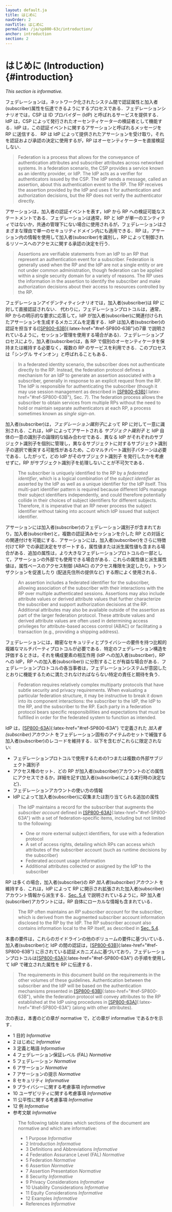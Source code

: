 ```yaml
---
layout: default.ja
title: はじめに
navOrder: 2
navTitle: はじめに
permalink: /ja/sp800-63c/introduction/
anchor: introduction
section: 2
---
```


# はじめに (Introduction) {#introduction}
 
*This section is informative.*

フェデレーションは，ネットワーク化されたシステム間で認証属性と加入者(subscriber)属性を伝達できるようにするプロセスである．フェデレーションシナリオでは，CSP は ID プロバイダー (IdP) と呼ばれるサービスを提供する． IdP は，CSP によって発行されたオーセンティケーターの検証者として機能する．IdP は，この認証イベントに関するアサーションと呼ばれるメッセージを RP に送信する． RP は IdP によって提供されたアサーションを受け取り，それを認証および承認の決定に使用するが，RP はオーセンティケーターを直接検証しない．

> Federation is a process that allows for the conveyance of authentication attributes and subscriber attributes across networked systems. In a federation scenario, the CSP provides a service known as an identity provider, or IdP. The IdP acts as a verifier for authenticators issued by the CSP. The IdP sends a message, called an assertion, about this authentication event to the RP. The RP receives the assertion provided by the IdP and uses it for authentication and authorization decisions, but the RP does not verify the authenticator directly.

アサーションは，加入者の認証イベントを表す，IdP から RP への検証可能なステートメントである．フェデレーションは通常，RP と IdP が単一のエンティティではないか，共通の管理下にない場合に使用されるが，フェデレーションはさまざまな理由で単一のセキュリティドメイン内にも適用できる．RP は，アサーション内の情報を使用して加入者(subscriber)を識別し，RP によって制御されるリソースへのアクセスに関する承認の決定を行う．

> Assertions are verifiable statements from an IdP to an RP that represent an authentication event for a subscriber. Federation is generally used when the RP and the IdP are not a single entity or are not under common administration, though federation can be applied within a single security domain for a variety of reasons. The RP uses the information in the assertion to identify the subscriber and make authorization decisions about their access to resources controlled by the RP.

フェデレーションアイデンティティシナリオでは，加入者(subscriber)は RP に対して直接認証されない． 代わりに，フェデレーションプロトコルは，通常，RP からの明示的な要求に応答して，IdP が加入者(subscriber)に関連付けられたアサーションを生成するメカニズムを定義する．IdP は加入者(subscriber)の認証を担当する([[SP800-63B]](../_sp800-63b/sec7_session.md#sec7){:latex-href="#ref-SP800-63B"}の7章 で説明されているように，セッション管理を使用する場合がある)．フェデレーションプロセスにより，加入者(subscriber)は，各 RP で個別のオーセンティケータを保持または維持する必要なく，複数の RP のサービスを利用できる．このプロセスは「シングル サインオン」と呼ばれることもある．

> In a federated identity scenario, the subscriber does not authenticate directly to the RP. Instead, the federation protocol defines a mechanism for an IdP to generate an assertion associated with a subscriber, generally in response to an explicit request from the RP. The IdP is responsible for authenticating the subscriber (though it may use session management as described in [[SP800-63B]](../_sp800-63b/sec7_session.md#sec7){:latex-href="#ref-SP800-63B"}, Sec. 7). The federation process allows the subscriber to obtain services from multiple RPs without the need to hold or maintain separate authenticators at each RP, a process sometimes known as *single sign-on*.

加入者(subscriber)は，*フェデレーション識別子*によって RP に対して一意に識別される．これは，IdP によってアサートされる *サブジェクト識別子* と IdP 自体の一意の識別子の論理的な組み合わせである．異なる IdP がそれぞれのサブジェクト識別子を個別に管理し，異なるサブジェクトに対するサブジェクト識別子の選択で衝突する可能性があるため，このマルチパート識別子パターンは必要である．したがって，どの IdP がそのサブジェクト識別子 を発行したかを考慮せずに，RP がサブジェクト識別子を処理しないことが不可欠である．
> The subscriber is uniquely identified to the RP by a *federated identifier*, which is a logical combination of the *subject identifier* as asserted by the IdP as well as a unique identifier for the IdP itself. This multi-part identifier pattern is required because different IdPs manage their subject identifiers independently, and could therefore potentially collide in their choices of subject identifiers for different subjects. Therefore, it is imperative that an RP never process the subject identifier without taking into account which IdP issued that subject identifier.

アサーションには加入者(subscriber)のフェデレーション識別子が含まれており，加入者(subscriber)と，複数の認証済みセッションを介した RP との対話との関連付けを可能にする．アサーションには，加入者(subscriber)をさらに特徴付けてRP での承認決定をサポートする，属性値または派生属性値も含まれる場合がある．追加の属性は，より大きなフェデレーションプロトコルの一部として，アサーションの外部でも使用できる場合がある．これらの属性値と派生属性値は，属性ベースのアクセス制御 (ABAC) のアクセス権限を決定したり，トランザクションを促進したり (配送先住所の提供など) する際によく使用される．

> An assertion includes a federated identifier for the subscriber, allowing association of the subscriber with their interactions with the RP over multiple authenticated sessions. Assertions may also include attribute values or derived attribute values that further characterize the subscriber and support authorization decisions at the RP. Additional attributes may also be available outside of the assertion as part of the larger federation protocol. These attribute values and derived attribute values are often used in determining access privileges for attribute-based access control (ABAC) or facilitating a transaction (e.g., providing a shipping address).

フェデレーションには，緻密なセキュリティとプライバシーの要件を持つ比較的複雑なマルチパーティプロトコルが必要である．特定のフェデレーション構造を評価するときは，それを構成要素の相互作用 (IdP への加入者(subscriber)，RP への IdP，RP への加入者(subscriber)) に分割することが有益な場合がある．フェデレーションプロトコルの各当事者は，フェデレーションシステムが意図したとおりに機能するために満たされなければならない特定の責任と期待を負う．

> Federation requires relatively complex multiparty protocols that have subtle security and privacy requirements. When evaluating a particular federation structure, it may be instructive to break it down into its component interactions: the subscriber to the IdP, the IdP to the RP, and the subscriber to the RP. Each party in a federation protocol bears specific responsibilities and expectations that must be fulfilled in order for the federated system to function as intended.


IdP は，[[SP800-63A]](../_sp800-63a/sec1_purpose.md#purpose){:latex-href="#ref-SP800-63A"} で定義された _加入者(subscriber)アカウント_ をフェデレーション固有のアイテムのセットで補強する加入者(subscriber)のレコードを維持する．以下を含むがこれらに限定されない:

- フェデレーションプロトコルで使用するための1つまたは複数の外部サブジェクト識別子
- アクセス権のセット．どの RP が加入者(subscriber)アカウントのどの属性にアクセスできるか，詳細を記す(加入者(subscriber)による実行時の決定など)．
- フェデレーションアカウントの使い方の情報
- IdP によって加入者(subscriber)に収集または割り当てられる追加の属性

> The IdP maintains a record for the subscriber that augments the _subscriber account_ defined in [[SP800-63A]](../_sp800-63a/sec1_purpose.md#purpose){:latex-href="#ref-SP800-63A"} with a set of federation-specific items, including but not limited to the following:
> 
> - One or more external subject identifiers, for use with a federation protocol
> - A set of access rights, detailing which RPs can access which attributes of the subscriber account (such as runtime decisions by the subscriber)
> - Federated account usage information
> - Additional attributes collected or assigned by the IdP to the subscriber

RP は多くの場合，加入者(subscriber)の *RP 加入者(subscriber)アカウント* を維持する．これは，IdP によって RP に開示され拡張された加入者(subscriber)アカウント情報から派生する．[Sec. 5.4](../sec5_federation.md#rp-account) で説明されているように，RP 加入者(subscriber)アカウントには，RP 自体にローカルな情報も含まれている．

> The RP often maintains an *RP subscriber account* for the subscriber, which is derived from the augmented subscriber account information disclosed to the RP by the IdP. The RP subscriber account also contains information local to the RP itself, as described in [Sec. 5.4](../sec5_federation.md#rp-account).

本書の要件は，これらのガイドラインの他のボリュームの要件に基づいている．加入者(subscriber)と IdP の間の認証は，[[SP800-63B]](../_sp800-63b/sec1_purpose.md#purpose){:latex-href="#ref-SP800-63B"} に示されている認証メカニズムに基づいており，フェデレーションプロトコルは[[SP800-63A]](../_sp800-63a/sec1_purpose.md#purpose){:latex-href="#ref-SP800-63A"} の手順を使用して IdP で確立された属性を RP に伝達する．

> The requirements in this document build on the requirements in the other volumes of these guidelines. Authentication between the subscriber and the IdP will be based on the authentication mechanisms presented in [[SP800-63B]](../_sp800-63b/sec1_purpose.md#purpose){:latex-href="#ref-SP800-63B"}, while the federation protocol will convey attributes to the RP established at the IdP using procedures in [[SP800-63A]](../_sp800-63a/sec1_purpose.md#purpose){:latex-href="#ref-SP800-63A"} (along with other attributes).

次の表は，本書のどの章が normative で，どの章が informative であるかを示す．

- 1 目的 _Informative_
- 2 はじめに _Informative_
- 3 定義と略語 _Informative_
- 4 フェデレーション保証レベル (FAL) _Normative_
- 5 フェデレーション _Normative_
- 6 アサーション _Normative_
- 7 アサーションの提示 _Normative_
- 8 セキュリティ _Informative_
- 9 プライバシーに関する考慮事項 _Informative_
- 10 ユーザビリティに関する考慮事項 _Informative_
- 11 公平性に関する考慮事項 _Informative_
- 12 例 _Informative_
- 参考文献 _Informative_

> The following table states which sections of the document are normative and which are informative:
> 
> - 1 Purpose _Informative_
> - 2 Introduction _Informative_
> - 3 Definitions and Abbreviations _Informative_
> - 4 Federation Assurance Level (FAL)  _Normative_
> - 5 Federation  _Normative_
> - 6 Assertion  _Normative_
> - 7 Assertion Presentation  _Normative_
> - 8 Security _Informative_
> - 9 Privacy Considerations _Informative_
> - 10 Usability Considerations _Informative_
> - 11 Equity Considerations _Informative_
> - 12 Examples _Informative_
> - References _Informative_